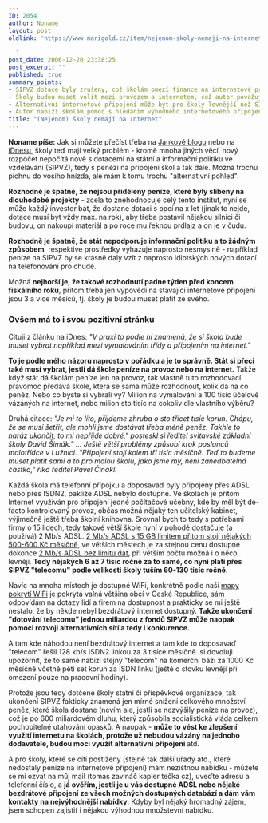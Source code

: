 ```yaml
---
ID: 2054
author: Noname
layout: post
oldlink: 'https://www.marigold.cz/item/nejenom-skoly-nemaji-na-internet

  '
post_date: 2006-12-20 23:38:25
post_excerpt: ''
published: true
summary_points:
- SIPVZ dotace byly zrušeny, což školám omezí finance na internetové připojení.
- Školy budou muset volit mezi provozem a internetem, což autor považuje za správné.
- Alternativní internetové připojení může být pro školy levnější než SIPVZ.
- Autor nabízí školám pomoc s hledáním výhodného internetového připojení.
title: "(Nejenom) školy nemají na Internet"
---
```


<texy><strong>Noname píše:</strong> Jak si můžete přečíst třeba na <a href="http://jankuv.blog.lupa.cz/0612/sipvz-otevreny-dopis-skolske-komise-svazu-mest-a-obci-cr-a-unie-skolskych-asociaci-cr-czesha">Jankově blogu</a> nebo na <a href="http://zpravy.idnes.cz/skoly-se-odpoji-od-internetu-dosly-penize-fi1-/domaci.asp?c=A061219_084109_domaci_pei">iDnesu</a>, školy teď mají velký problém - kromě mnoha jiných věcí, nový rozpočet nepočítá nově s dotacemi na státní a informační politiku ve vzdělávání (SIPVZ), tedy s penězi na připojení škol a tak dále. Možná trochu píchnu do vosího hnízda, ale mám k tomu trochu "alternativní pohled".

<strong>Rozhodně je špatně, že nejsou přiděleny peníze, které byly slíbeny na dlouhodobé projekty</strong> - zcela to znehodnocuje celý tento institut, nyní se může každý investor bát, že dostane dotaci s opcí na x let (jinak to nejde, dotace musí být vždy max. na rok), aby třeba postavil nějakou silnici či budovu, on nakoupí materiál a po roce mu řeknou prdlajz a on je v čudu. 

<strong>Rozhodně je špatně, že stát nepodporuje informační politiku a to žádným způsobem</strong>, respektive prostředky vyhazuje naprosto nesmyslně - například peníze na SIPVZ by se krásně daly vzít z naprosto idiotských nových dotací na telefonování pro chudé.

Možná <strong>nejhorší je, že takové rozhodnutí padne týden před koncem fiskálního roku</strong>, přitom třeba jen výpovědi na stávající internetové připojení jsou 3 a více měsíců, tj. školy je budou muset platit ze svého.

<h3>Ovšem má to i svou pozitivní stránku</h3>

Cituji z článku na iDnes: <cite>"V praxi to podle ní znamená, že si škola bude muset vybrat například mezi vymalováním třídy a připojením na internet."</cite>

<strong>To je podle mého názoru naprosto v pořádku a je to správně. Stát si přeci také musí vybrat, jestli dá škole peníze na provoz nebo na internet.</strong> Takže když stát dá školám peníze jen na provoz, tak vlastně tuto rozhodovací pravomoc předává škole, která se sama může rozhodnout, kolik dá na co peněz. Nebo co byste si vybrali vy? Milion na vymalování a 100 tisíc účelově vázaných na internet, nebo milion sto tisíc na cokoliv dle vlastního výběru?

Druhá citace: <cite>"Je mi to líto, přijdeme zhruba o sto třicet tisíc korun. Chápu, že se musí šetřit, ale mohli jsme dostávat třeba méně peněz. Takhle to naráz ukončit, to mi nepřijde dobré," posteskl si ředitel svitavské základní školy David Šimák." ... Ještě větší problémy způsobí krok poslanců malotřídce v Lužnici. "Připojení stojí kolem tří tisíc měsíčně. Teď to budeme muset platit sami a to pro malou školu, jako jsme my, není zanedbatelná částka," říká ředitel Pavel Činákl.</cite>

Každá škola má telefonní přípojku a doposavaď byly připojeny přes ADSL nebo přes ISDN2, pakliže ADSL nebylo dostupné. Ve školách je přitom Internet využíván pro připojení jedné počítačové učebny, kde by měl být de-facto kontrolovaný provoz, občas možná nějaký ten učitelský kabinet, výjimečně ještě třeba školní knihovna. Srovnal bych to tedy s potřebami firmy o 15 lidech, tedy takové větší škole nyní v pohodě dostačuje (a používá) 2 Mb/s ADSL. <a href="http://adsl.wia.cz">2 Mb/s ADSL s 15 GB limitem přitom stojí nějakých 500-600 Kč měsíčně</a>, ve větších městech je za stejnou cenu dostupné dokonce <a href="http://adsl.wia.cz/adsl-llu-gts-novera.php">2 Mb/s ADSL bez limitu dat</a>, při větším počtu možná i o něco levněji. <strong>Tedy nějakých 6 až 7 tisíc ročně za to samé, co nyní platí přes SIPVZ "telecomu" podle velikosti školy tuším 60-130 tisíc ročně</strong>.

Navíc na mnoha místech je dostupné WiFi, konkrétně podle naší <a href="http://www.internetprovsechny.cz/wifi.php">mapy pokrytí WiFi</a> je pokrytá valná většina obcí v České Republice, sám odpovídám na dotazy lidí a firem na dostupnost a prakticky se mi ještě nestalo, že by někde nebyl bezdrátový internet dostupný. <strong>Takže ukončení "dotování telecomu" jednou miliardou z fondů SIPVZ může naopak pomoci rozvoji alternativních sítí a tedy i konkurence.</strong>

A tam kde náhodou není bezdrátový internet a tam kde to doposavaď "telecom" řešil 128 kb/s ISDN2 linkou za 3 tisíce měsíčně. si dovoluji upozornit, že to samé nabízí stejný "telecom" na komerční bázi za 1000 Kč měsíčně včetně pěti set korun za ISDN linku (ještě o stovku levněji při omezení pouze na pracovní hodiny).

Protože jsou tedy dotčené školy státní či příspěvkové organizace, tak ukončení SIPVZ fakticky znamená jen mírné snížení celkového množství peněz, které škola dostane (nevím ale, jestli se nezvýšily peníze na provoz), což je po 600 miliardovém dluhu, který způsobila socialistická vláda celkem pochopitelné utahování opasků. A naopak - <strong>může to vést ke zlepšení využití internetu na školách, protože už nebudou vázány na jednoho dodavatele, budou moci využít alternativní připojení </strong>atd.

A pro školy, které se cítí postiženy (stejně tak další úřady atd., které nedostaly peníze na internetové připojení) mám nezištnou nabídku - můžete se mi ozvat na můj mail (tomas zavináč kapler tečka cz), uveďte adresu a telefonní číslo, a <strong>já ověřím, jestli je u vás dostupné ADSL nebo nějaké bezdrátové připojení ze všech možných dostupných databází a dám vám kontakty na nejvýhodnější nabídky</strong>. Kdyby byl nějaký hromadný zájem, jsem schopen zajistit i nějakou výhodnou množstevní nabídku.
